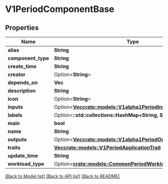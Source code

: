 # V1PeriodComponentBase

## Properties

Name | Type | Description | Notes
------------ | ------------- | ------------- | -------------
**alias** | **String** |  | 
**component_type** | **String** |  | 
**create_time** | **String** |  | 
**creator** | Option<**String**> |  | [optional]
**depends_on** | **Vec<String>** |  | 
**description** | **String** |  | 
**icon** | Option<**String**> |  | [optional]
**inputs** | Option<[**Vec<crate::models::V1alpha1PeriodInputItem>**](v1alpha1.InputItem.md)> |  | [optional]
**labels** | Option<**::std::collections::HashMap<String, String>**> |  | [optional]
**main** | **bool** |  | 
**name** | **String** |  | 
**outputs** | Option<[**Vec<crate::models::V1alpha1PeriodOutputItem>**](v1alpha1.OutputItem.md)> |  | [optional]
**traits** | [**Vec<crate::models::V1PeriodApplicationTrait>**](v1.ApplicationTrait.md) |  | 
**update_time** | **String** |  | 
**workload_type** | Option<[**crate::models::CommonPeriodWorkloadTypeDescriptor**](common.WorkloadTypeDescriptor.md)> |  | [optional]

[[Back to Model list]](../README.md#documentation-for-models) [[Back to API list]](../README.md#documentation-for-api-endpoints) [[Back to README]](../README.md)


